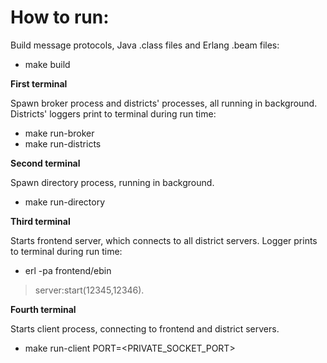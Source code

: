 # How to run:

Build message protocols, Java .class files and Erlang .beam files:
* make build


**First terminal**

Spawn broker process and districts' processes, all running in background.
Districts' loggers print to terminal during run time:
* make run-broker
* make run-districts


**Second terminal**

Spawn directory process, running in background.
* make run-directory


**Third terminal**

Starts frontend server, which connects to all district servers.
Logger prints to terminal during run time:
* erl -pa frontend/ebin
> server:start(12345,12346).


**Fourth terminal**

Starts client process, connecting to frontend and district servers.
* make run-client PORT=<PRIVATE_SOCKET_PORT>
